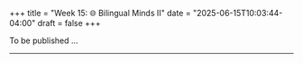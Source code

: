 +++
title = "Week 15: 🌐 Bilingual Minds II"
date = "2025-06-15T10:03:44-04:00"
draft = false
+++


To be published ...



<!--
## 📘 Overview
This week extends our view of bilingual processing to **language control and switching**. We examine why switching from **L2→L1** can be **harder** than L1→L2 (the **asymmetric switch-cost** pattern), when costs can become **symmetric** (proficiency/task context), and what **code-switching** reveals about control in natural conversation. We also look at **structural priming across languages** as evidence for **shared syntactic representations**, and we connect behavior to the **brain** using core findings from **fMRI/ERP** on bilingual control.

---

## 🎯 Learning Goals
By the end of Week 15, you should be able to:

- Describe **asymmetric switch costs** and explain them using an **inhibitory-control** account.
- Identify conditions that yield **symmetric** or reduced switch costs (e.g., high proficiency, intense mixing mode).
- Explain **reversed dominance** (L2 outperforming L1 under strong L1 inhibition).
- Summarize evidence for **shared syntax** via **cross-language structural priming**.
- Interpret basic **neuroimaging** signatures of bilingual control (ACC, DLPFC, basal ganglia; ERP N2/P3 modulation).
- Analyze short **code-switching** samples for control demands, triggers, and comprehension effects.

---

## 📖 Required Reading
- **Traxler (1st ed.), Chapter 11, pp. 431–447** — *Bilingual Language Processing* (language control, switching costs, code-switching, structural priming across languages, neural evidence).

---

## 🔑 Key Concepts & Mini-Explanations

### 🔄 Language Switching & Control
- **Asymmetric switch costs**: Switching **L2→L1** is often **slower** than L1→L2 because L1 must be **suppressed** to allow L2 production; lifting strong L1 inhibition is costly.  
- **Symmetric costs** can emerge with **balanced proficiency**, heavy **mixing**, or tasks that minimize L1 dominance.
- **Reversed dominance**: In some mixed-language contexts, performance can be **better in L2** than L1 if L1 remains **strongly inhibited** across trials.

### 🧠 Inhibitory Control & Alternatives
- **Inhibitory Control view**: A domain-general control system down-regulates the **non-target** language to reduce competition; switch trials require **reconfiguration**, yielding costs.
- **Task factors** (cue reliability, response deadlines, stimulus type) and **learner factors** (proficiency, AoA) modulate how much inhibition is applied.

### 🗣️ Code-Switching (Naturalistic)
- Switching reflects **control** interacting with **pragmatics** (addressee, topic, emphasis) and **availability** (recent activation, lexical access).  
- Comprehenders usually keep both languages partially active; **integration** is smoother when switches align with **phrase boundaries** and predictable **discourse** points.

### 🧩 Structural Priming Across Languages
- Producing/comprehending a structure in one language (e.g., **passive**) increases the chance of using/comprehending the **same structure** in the other language shortly after.  
- Supports **shared** or **closely linked** **syntactic representations**, not two entirely separate grammars in use.

### 🧲 Brain Signatures of Control
- **fMRI**: **Anterior cingulate cortex (ACC)** and **dorsolateral prefrontal cortex (DLPFC)** recruit during conflict/monitoring; **basal ganglia/caudate** implicated in language selection/switching.  
- **ERP**: Increased **N2** (conflict/monitoring) and **P3** (updating) on switch or conflict trials; component sizes modulated by **proficiency** and **context**.  
- With experience, neural responses can show **efficiency** (reduced effort for common switches).

---

## 📝 Pre-Class Activities
1. **Read** pp. 431–447 and list: one example of **asymmetric cost**, one **code-switch** you’ve heard/used, and one **imaging or ERP** finding.  
2. **Prediction sheet**: Will you show **reversed dominance** in a mixing task? Why (based on your L1/L2 strengths)?  
3. **Priming prep**: Write two sentence pairs (EN↔ZH or your L2) using the **same structure** (e.g., active/passive) to test **cross-language priming**.

---

## 💬 In-Class Activities

### 1) 🔄 Color-Cued Switching (12 min)
- Name digits/pictures; **blue = L1**, **green = L2**. Measure **switch** vs **stay** trials (paper timing or browser timer).  
- **Debrief**: Do you see **L2→L1** cost > L1→L2? Any **reversed dominance**?

### 2) 🧪 Translation Stroop (10 min)
- Name ink color while words are **color terms** in **L1 or L2** (or translations).  
- Expect **interference** when word meaning conflicts with ink; compare L1 vs L2 magnitudes.

### 3) 🧠 Structural Priming Across Languages (12 min)
- Read/produce a prime sentence in **Language A**; immediately produce a description in **Language B**.  
- Tally **same-structure** uses; discuss how this supports **shared syntax**.

### 4) 🗺️ Code-Switch Clinic (12 min)
- Short transcribed snippets (2–3 switches each). Label **switch points** and infer **control demands** (lexical retrieval, emphasis, addressee shift).  
- Note when a switch **helps** (retrieval) vs **hurts** (integration cost).

### 5) 🧠 Brain Map Quickmatch (11 min)
- Match findings to regions/components: **ACC**, **DLPFC**, **basal ganglia/caudate**, **N2**, **P3**.  
- Propose one reason **proficiency** would **reduce** activation for a given contrast.

### 6) Wrap (3 min)
- Exit slip: one **task tweak** that would **reduce** your switch costs.

---

## 🔁 Post-Class Review
- **One-pager**: Explain your switching results with **Inhibitory Control** (where inhibition was applied, how it produced asymmetry/symmetry).  
- **Reflection (100–120 words)**: In which real settings do you **choose** to code-switch? Does it feel like effort or relief? Why?

---

## 🏠 Homework
- **Textbook “Test Yourself”** (Ch. 11, pp. 431–447) on **switching**, **control**, and **priming**.  
- **Short write-up (≈150–200 words)**: Design a **language-switching** task that tests for **reversed dominance**. Specify **cues**, **trial structure**, and **predictions** for high- vs low-proficiency bilinguals.  
- **Optional**: Keep a 24-hour **code-switch diary**; categorize each switch (addressee/topic/lexical retrieval).

---

## 🧩 Self-Check Questions

**Q1.** Why is **L2→L1** often slower than **L1→L2** in switching tasks?  
<!-- Because L1 is strongly inhibited to allow L2 production; removing that inhibition on a switch back to L1 is costly (asymmetric switch cost). -->
<!--
**Q2.** Name a condition that can make switch costs **symmetric**.  -->
<!-- Higher/balanced proficiency or sustained mixed-language context that reduces L1 dominance (both languages similarly activated). -->
<!--
**Q3.** What is **reversed dominance**?  -->
<!-- When performance in L2 surpasses L1 under persistent L1 inhibition in mixed-language contexts. -->
<!--
**Q4.** How does **cross-language structural priming** support **shared syntax**? --> 
<!-- Using the same structure across languages after a prime suggests linked or shared syntactic representations rather than fully separate grammars in use. -->
<!--
**Q5.** Which regions/components are commonly linked to **bilingual control** and **switching**?  -->
<!-- ACC/DLPFC (conflict/monitoring), basal ganglia/caudate (selection/switching), ERP N2 (conflict) and P3 (updating). -->

---
<!--
## 🧰 Key Terms
**Asymmetric switch cost**, **Inhibitory Control**, **Reversed dominance**, **Language mode**, **Code-switching**, **Structural priming**, **Shared syntax**, **ACC**, **DLPFC**, **Basal ganglia/caudate**, **N2**, **P3**.

---

## 🌐 Optional Resources
- Simple browser-based **switching** and **Stroop** demos.  
- Short primers on **ERP components** (N2/P3) and **frontostriatal** circuits in control.  
- Brief guides on analyzing **code-switch** transcripts.

---

### ✅ How to use these notes
- **Before class:** prepare your switch-task predictions and prime sentences.  
- **During class:** always connect behavior to **control mechanisms** and **proficiency/context**.  
- **After class:** sketch a mini-study to test one **manipulation** (e.g., stronger language cues) that should **shrink** switch costs.

-->












<!--
## 📘 Overview

This week we examine sign languages as fully expressive natural languages. We discuss their phonological, morphological, and syntactic structures; how they are processed in the brain; and how they are acquired. We also explore cognitive consequences of deafness, the role of the right hemisphere, and issues related to cochlear implants.

---

## 🧠 Core Topics

### ✋ Characteristics of Signed Languages

- Sign languages have **phonological parameters** (handshape, location, movement).
- They exhibit **morphological complexity**, including rich inflectional morphology.
- Syntax in signed languages includes **word order variation** and **use of space for grammatical relations**.

### 🧠 Lexical Access and Processing

- Signers exhibit similar effects as spoken language users in **lexical access** (e.g., frequency, neighborhood density).
- **Priming** effects and real-time processing are evident in ERP and reaction time studies.

### 👶 Language Acquisition and Evolution

- Deaf children exposed to sign language from birth acquire it on a similar timetable as spoken languages.
- Sign language use sheds light on **language evolution** through gesture.

### 📖 Reading in Deaf Signers

- Reading outcomes depend on **early language exposure**.
- Proficiency in sign language correlates positively with **reading ability**.

### 🧠 Neural Basis of Sign Language

- Sign language is **left-lateralized**, much like spoken language.
- **Right hemisphere** contributes to processing **spatial and visual features**.
- fMRI and lesion studies show activation in traditional **Broca’s and Wernicke’s areas**.

### 🎧 Cochlear Implants

- Implants restore partial hearing but outcomes vary:
  - Early implantation leads to better results.
  - Language input before implantation matters.
- Language development after CI use differs depending on **prior sign language use**.

---

## ❓ Key Questions

1. How does sign language compare structurally and cognitively to spoken language?
2. What brain regions are involved in sign language processing?
3. How do deaf children acquire sign language, and how does it affect reading development?
4. What are the implications of cochlear implants for language development?

---

## 🧪 In-Class Activities

### 🧏 Sign Language Video Analysis

- Watch clips of native signers (ASL, BSL, CSL).
- Identify morphological markers and syntactic structure.
- Discuss how information is spatially represented.

### 🧠 Lateralization Mapping

- Examine brain imaging studies comparing signers and speakers.
- Match language functions to neural regions.

### 🎭 Gesture Communication Game

- Students use only gesture to describe actions or concepts.
- Reflect on expressiveness and limitations of visual modality.

---

## 🏷️ Key Terms

| Term | Definition |
|------|------------|
| **Phonological parameters** | Features such as handshape and location in sign |
| **Spatial grammar** | Use of space to encode grammatical relations |
| **Left lateralization** | Dominance of left hemisphere for language processing |
| **Cochlear implant** | Device that enables sound perception in profoundly deaf individuals |
| **Perspective-taking** | Cognitive skill linked to sign language and visual processing |

---

## 📚 Reading

- Traxler (2012), Chapter 12: *Sign Language* (pp. 447–472)

---

## 📝 Practice Prompt

> Compare the structure of a sign language sentence with a spoken language sentence. What are the modality-specific strategies used to express grammatical relations?

---

## 🔁 Related Weeks

- Week 14: *Bilingual Language Processing*
- Week 16: *Student Presentations and Integration*
-->
